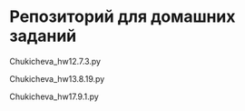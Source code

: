# Репозиторий для домашних заданий

Chukicheva_hw12.7.3.py

Chukicheva_hw13.8.19.py

Chukicheva_hw17.9.1.py
